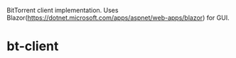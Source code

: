 BitTorrent client implementation. Uses Blazor(https://dotnet.microsoft.com/apps/aspnet/web-apps/blazor) for GUI.
# bt-client
